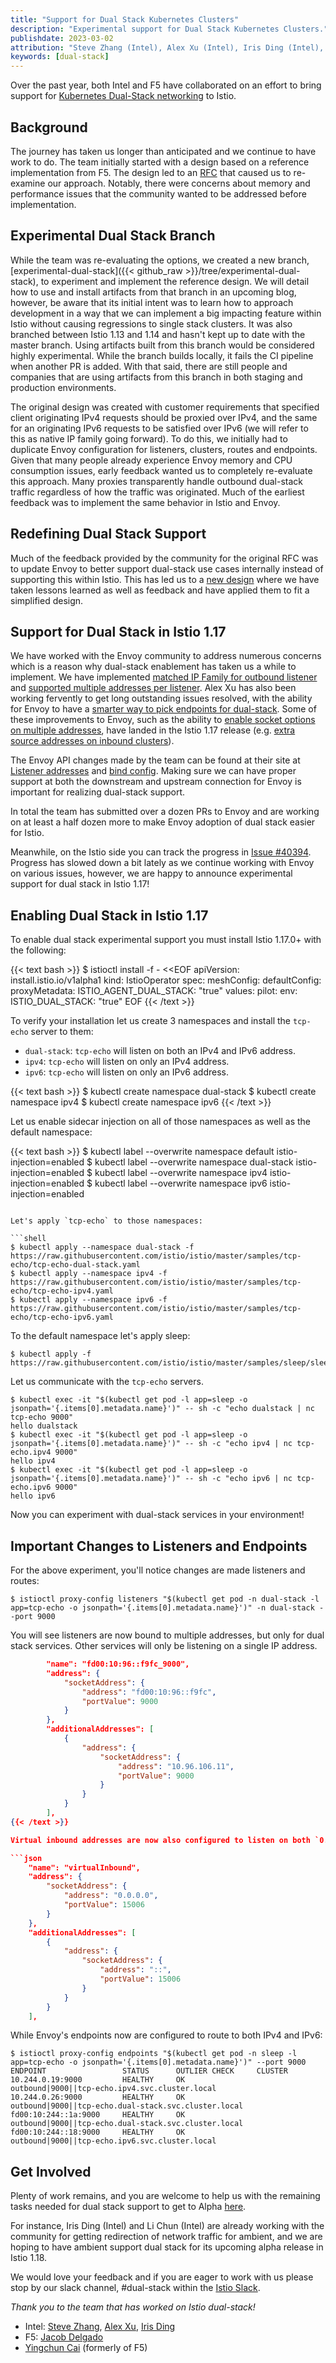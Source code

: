 ```yaml
---
title: "Support for Dual Stack Kubernetes Clusters"
description: "Experimental support for Dual Stack Kubernetes Clusters."
publishdate: 2023-03-02
attribution: "Steve Zhang (Intel), Alex Xu (Intel), Iris Ding (Intel), Jacob Delgado (F5), Ying-chun Cai (formerly F5)"
keywords: [dual-stack]
---
```


Over the past year, both Intel and F5 have collaborated on an effort to bring support for
[Kubernetes Dual-Stack networking](https://kubernetes.io/docs/concepts/services-networking/dual-stack/) to Istio.

## Background

The journey has taken us longer than anticipated and we continue to have work to do. The team initially started with a design based
on a reference implementation from F5. The design led to an [RFC](https://docs.google.com/document/d/1oT6pmRhOw7AtsldU0-HbfA0zA26j9LYiBD_eepeErsQ/edit?usp=sharing) that
caused us to re-examine our approach. Notably, there were concerns about memory and performance issues that the community wanted
to be addressed before implementation.

## Experimental Dual Stack Branch

While the team was re-evaluating the options, we created a new branch, [experimental-dual-stack]({{< github_raw >}}/tree/experimental-dual-stack),
to experiment and implement the reference design. We will detail how to use and install artifacts
from that branch in an upcoming blog, however, be aware that its initial intent was to learn how to approach development
in a way that we can implement a big impacting feature within Istio without causing regressions to single stack clusters.
It was also branched between Istio 1.13 and 1.14 and hasn't kept up to date with the master branch. Using artifacts built
from this branch would be considered highly experimental. While the branch builds locally, it fails the CI pipeline when
another PR is added. With that said, there are still people and companies that are using artifacts from this branch
in both staging and production environments.

The original design was created with customer requirements that specified client originating IPv4 requests should be
proxied over IPv4, and the same for an originating IPv6 requests to be satisfied over IPv6 (we will refer to this as
native IP family going forward). To do this, we initially had to duplicate Envoy configuration for listeners, clusters,
routes and endpoints. Given that many people already experience Envoy memory and CPU consumption issues, early feedback
wanted us to completely re-evaluate this approach. Many proxies transparently handle outbound dual-stack traffic regardless
of how the traffic was originated. Much of the earliest feedback was to implement the same behavior in Istio and Envoy.

## Redefining Dual Stack Support

Much of the feedback provided by the community for the original RFC was to update Envoy to better support dual-stack use cases
internally instead of supporting this within Istio. This has led us to a [new design](https://docs.google.com/document/d/15LP2XHpQ71ODkjCVItGacPgzcn19fsVhyE7ruMGXDyU/edit?usp=sharing)
where we have taken lessons learned as well as feedback and have applied them to fit a simplified design.

## Support for Dual Stack in Istio 1.17

We have worked with the Envoy community to address numerous concerns which is a reason why dual-stack enablement has
taken us a while to implement. We have implemented [matched IP Family for outbound listener](https://github.com/envoyproxy/envoy/issues/16804)
and [supported multiple addresses per listener](https://github.com/envoyproxy/envoy/issues/11184). Alex Xu has also
been working fervently to get long outstanding issues resolved, with the ability for Envoy to have a
[smarter way to pick endpoints for dual-stack](https://github.com/envoyproxy/envoy/issues/21640). Some of these improvements
to Envoy, such as the ability to [enable socket options on multiple addresses](https://github.com/envoyproxy/envoy/pull/23496),
have landed in the Istio 1.17 release (e.g. [extra source addresses on inbound clusters](https://github.com/istio/istio/pull/41618)).

The Envoy API changes made by the team can be found at their site at [Listener addresses](https://www.envoyproxy.io/docs/envoy/latest/api-v3/config/listener/v3/listener.proto.html?highlight=additional_addresses)
and [bind config](https://www.envoyproxy.io/docs/envoy/latest/api-v3/config/core/v3/address.proto#config-core-v3-bindconfig).
Making sure we can have proper support at both the downstream and upstream connection for Envoy is important for realizing
dual-stack support.

In total the team has submitted over a dozen PRs to Envoy and are working on at least a half dozen more to make Envoy adoption of
dual stack easier for Istio.

Meanwhile, on the Istio side you can track the progress in [Issue #40394](https://github.com/istio/istio/issues/40394).
Progress has slowed down a bit lately as we continue working with Envoy on various issues, however, we are happy to
announce experimental support for dual stack in Istio 1.17!

## Enabling Dual Stack in Istio 1.17

To enable dual stack experimental support you must install Istio 1.17.0+ with the following:

{{< text bash >}}
$ istioctl install -f - <<EOF
apiVersion: install.istio.io/v1alpha1
kind: IstioOperator
spec:
  meshConfig:
    defaultConfig:
      proxyMetadata:
        ISTIO_AGENT_DUAL_STACK: "true"
  values:
    pilot:
      env:
        ISTIO_DUAL_STACK: "true"
EOF
{{< /text >}}

To verify your installation let us create 3 namespaces and install the `tcp-echo` server to them:
* `dual-stack`: `tcp-echo` will listen on both an IPv4 and IPv6 address.
* `ipv4`: `tcp-echo` will listen on only an IPv4 address.
* `ipv6`: `tcp-echo` will listen on only an IPv6 address.

{{< text bash >}}
$ kubectl create namespace dual-stack
$ kubectl create namespace ipv4
$ kubectl create namespace ipv6
{{< /text >}}

Let us enable sidecar injection on all of those namespaces as well as the default namespace:

{{< text bash >}}
$ kubectl label --overwrite namespace default istio-injection=enabled
$ kubectl label --overwrite namespace dual-stack istio-injection=enabled
$ kubectl label --overwrite namespace ipv4 istio-injection=enabled
$ kubectl label --overwrite namespace ipv6 istio-injection=enabled
```

Let's apply `tcp-echo` to those namespaces:

```shell
$ kubectl apply --namespace dual-stack -f https://raw.githubusercontent.com/istio/istio/master/samples/tcp-echo/tcp-echo-dual-stack.yaml
$ kubectl apply --namespace ipv4 -f https://raw.githubusercontent.com/istio/istio/master/samples/tcp-echo/tcp-echo-ipv4.yaml
$ kubectl apply --namespace ipv6 -f https://raw.githubusercontent.com/istio/istio/master/samples/tcp-echo/tcp-echo-ipv6.yaml
```

To the default namespace let's apply sleep:

```shell
$ kubectl apply -f https://raw.githubusercontent.com/istio/istio/master/samples/sleep/sleep.yaml
```

Let us communicate with the `tcp-echo` servers.

```shell
$ kubectl exec -it "$(kubectl get pod -l app=sleep -o jsonpath='{.items[0].metadata.name}')" -- sh -c "echo dualstack | nc tcp-echo 9000"
hello dualstack
$ kubectl exec -it "$(kubectl get pod -l app=sleep -o jsonpath='{.items[0].metadata.name}')" -- sh -c "echo ipv4 | nc tcp-echo.ipv4 9000"
hello ipv4
$ kubectl exec -it "$(kubectl get pod -l app=sleep -o jsonpath='{.items[0].metadata.name}')" -- sh -c "echo ipv6 | nc tcp-echo.ipv6 9000"
hello ipv6
```

Now you can experiment with dual-stack services in your environment!

## Important Changes to Listeners and Endpoints

For the above experiment, you'll notice changes are made listeners and routes:

```shell
$ istioctl proxy-config listeners "$(kubectl get pod -n dual-stack -l app=tcp-echo -o jsonpath='{.items[0].metadata.name}')" -n dual-stack --port 9000
```

You will see listeners are now bound to multiple addresses, but only for dual stack services. Other services will only
be listening on a single IP address.

```json
        "name": "fd00:10:96::f9fc_9000",
        "address": {
            "socketAddress": {
                "address": "fd00:10:96::f9fc",
                "portValue": 9000
            }
        },
        "additionalAddresses": [
            {
                "address": {
                    "socketAddress": {
                        "address": "10.96.106.11",
                        "portValue": 9000
                    }
                }
            }
        ],
{{< /text >}}

Virtual inbound addresses are now also configured to listen on both `0.0.0.0` and `[::]`.

```json
    "name": "virtualInbound",
    "address": {
        "socketAddress": {
            "address": "0.0.0.0",
            "portValue": 15006
        }
    },
    "additionalAddresses": [
        {
            "address": {
                "socketAddress": {
                    "address": "::",
                    "portValue": 15006
                }
            }
        }
    ],
```

While Envoy's endpoints now are configured to route to both IPv4 and IPv6:

```shell
$ istioctl proxy-config endpoints "$(kubectl get pod -n sleep -l app=tcp-echo -o jsonpath='{.items[0].metadata.name}')" --port 9000
ENDPOINT                 STATUS      OUTLIER CHECK     CLUSTER
10.244.0.19:9000         HEALTHY     OK                outbound|9000||tcp-echo.ipv4.svc.cluster.local
10.244.0.26:9000         HEALTHY     OK                outbound|9000||tcp-echo.dual-stack.svc.cluster.local
fd00:10:244::1a:9000     HEALTHY     OK                outbound|9000||tcp-echo.dual-stack.svc.cluster.local
fd00:10:244::18:9000     HEALTHY     OK                outbound|9000||tcp-echo.ipv6.svc.cluster.local
```

## Get Involved

Plenty of work remains, and you are welcome to help us with the remaining tasks needed for dual stack support to get to
Alpha [here](https://github.com/istio/enhancements/blob/master/features/dual-stack-support.md).

For instance, Iris Ding (Intel) and Li Chun (Intel) are already working with the community for getting redirection of
network traffic for ambient, and we are hoping to have ambient support dual stack for its upcoming alpha release in
Istio 1.18.

We would love your feedback and if you are eager to work with us please stop by our slack channel, #dual-stack within
the [Istio Slack](https://slack.istio.io/).

_Thank you to the team that has worked on Istio dual-stack!_
* Intel: [Steve Zhang](https://github.com/zhlsunshine), [Alex Xu](https://github.com/soulxu), [Iris Ding](https://github.com/irisdingbj)
* F5: [Jacob Delgado](https://github.com/jacob-delgado)
* [Yingchun Cai](https://github.com/ycai-aspen) (formerly of F5)
